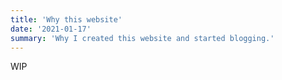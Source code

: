 ```yaml
---
title: 'Why this website'
date: '2021-01-17'
summary: 'Why I created this website and started blogging.'
---
```


WIP
